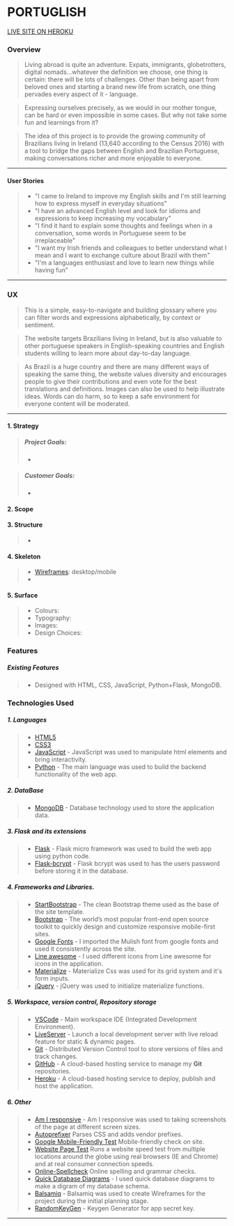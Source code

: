 # PORTUGLISH

[LIVE SITE ON HEROKU](https://portuglish-app.herokuapp.com/)

<!-- ![Image](assets/images/mock.png) -->

### Overview
> Living abroad is quite an adventure. Expats, immigrants, globetrotters, digital nomads...whatever the definition we choose, one thing is certain: there will be lots of challenges. Other than being apart from beloved ones and starting a brand new life from scratch, one thing pervades every aspect of it  - language.

> Expressing ourselves precisely, as we would in our mother tongue, can be hard or even impossible in some cases. But why not take some fun and learnings from it?

> The idea of this project is to provide the growing community of Brazilians living in Ireland (13,640 according to the Census 2016) with a tool to bridge the gaps between English and Brazilian Portuguese, making conversations richer and more enjoyable to everyone.

---

#### User Stories

> - "I came to Ireland to improve my English skills and I'm still learning how to express myself in everyday situations"
> - "I have an advanced English level and look for idioms and expressions to keep increasing my vocabulary"
> - "I find it hard to explain some thoughts and feelings when in a conversation, some words in Portuguese seem to be irreplaceable"
> - "I want my Irish friends and colleagues to better understand what I mean and I want to exchange culture about Brazil with them"
> - "I'm a languages enthusiast and love to learn new things while having fun"

---

### UX

> This is a simple, easy-to-navigate and building glossary where you can filter words and expressions alphabetically, by context or sentiment. 

> The website targets Brazilians living in Ireland, but is also valuable to other portuguese speakers in English-speaking countries and English students willing to learn more about day-to-day language.

> As Brazil is a huge country and there are many different ways of speaking the same thing, the website values diversity and encourages people to give their contributions and even vote for the best translations and definitions. Images can also be used to help illustrate ideas. 
Words can do harm, so to keep a safe environment for everyone content will be moderated. 

---

#### 1. Strategy

> 
>
> ##### Project Goals:
>
> - 

>
> ##### Customer Goals:
>
> - 
>
#### 2. Scope
>
> 
#### 3. Structure

> - 


#### 4. Skeleton

> - [Wireframes](https://github.com/roliveira81/CI-MS3-Portuglish/blob/master/assets/docs/Portuglish_WF.pdf): desktop/mobile 
> - 

#### 5. Surface

> - Colours: 
> - Typography: 
> - Images: 
> - Design Choices: 


### Features

##### Existing Features

> - Designed with HTML, CSS, JavaScript, Python+Flask, MongoDB.

### Technologies Used

##### 1. Languages

> - [HTML5](https://en.wikipedia.org/wiki/HTML5)
> - [CSS3](https://en.wikipedia.org/wiki/CSS)
> - [JavaScript](https://en.wikipedia.org/wiki/JavaScript) - JavaScript was used to manipulate html elements and bring interactivity.
> - [Python](https://en.wikipedia.org/wiki/Python_(programming_language)) - The main language was used to build the backend functionality of the web app.

##### 2. DataBase

> - [MongoDB](https://www.mongodb.com/) - Database technology used to store the application data.

##### 3. Flask and its extensions

> - [Flask](https://flask.palletsprojects.com/en/1.1.x/) - Flask micro framework was used to build the web app using python code.
> - [Flask-bcrypt](https://flask-bcrypt.readthedocs.io/en/latest/) - Flask bcrypt was used to has the users password before storing it in the database.

##### 4. Frameworks and Libraries.

> - [StartBootstrap](https://startbootstrap.com/) - The clean Bootstrap theme used as the base of the site template.
> - [Bootstrap](https://getbootstrap.com/) - The world’s most popular front-end open source toolkit to quickly design and customize responsive mobile-first sites.
> - [Google Fonts](https://fonts.google.com/) - I imported the Mulish font from google fonts and used it consistently across the site.
> - [Line awesome](https://icons8.com/line-awesome) - I used different icons from Line awesome for icons in the application.
> - [Materialize](https://materializecss.com/) - Materialize Css was used for its grid system and it's form inputs.
> - [jQuery](https://jquery.com/) - jQuery was used to initialize materialize functions.

##### 5. Workspace, version control, Repository storage

> - [VSCode](https://code.visualstudio.com/) - Main workspace IDE (Integrated Development Environment).
> - [LiveServer](https://marketplace.visualstudio.com/items?itemName=ritwickdey.LiveServer) - Launch a local development server with live reload feature for static & dynamic pages.
> - [Git](https://git-scm.com/) - Distributed Version Control tool to store versions of files and track changes.
> - [GitHub](https://github.com/) - A cloud-based hosting service to manage my **Git** repositories.
> - [Heroku](https://www.heroku.com/) - A cloud-based hosting service to deploy, publish and host the application.

##### 6. Other

> - [Am I responsive](http://ami.responsivedesign.is/) - Am I responsive was used to taking screenshots of the page at different screen sizes.
> - [Autoprefixer](https://autoprefixer.github.io/) Parses CSS and adds vendor prefixes.
> - [Google Mobile-Friendly Test](https://search.google.com/test/mobile-friendly) Mobile-friendly check on site.
> - [Website Page Test](https://www.webpagetest.org/) Runs a website speed test from multiple locations around the globe using real browsers (IE and Chrome) and at real consumer connection speeds.
> - [Online-Spellcheck](https://www.online-spellcheck.com/) Online spelling and grammar checks.
> - [Quick Database Diagrams](https://www.quickdatabasediagrams.com/) - I used quick database diagrams to make a digram of my database schema.
> - [Balsamiq](https://balsamiq.com/) - Balsamiq was used to create Wireframes for the project during the initial planning stage.
> - [RandomKeyGen](https://randomkeygen.com/) - Keygen Generator for app secret key.  

---